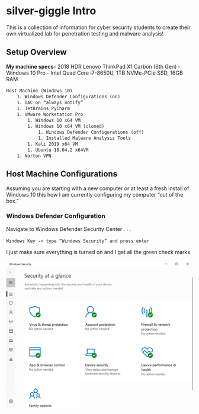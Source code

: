 # silver-giggle Intro
This is a collection of information for cyber security students to create their own 
virtualized lab for penetration testing and malware analysis!



## Setup Overview
**My machine specs**- 2018 HDR Lenovo ThinkPad X1 Carbon (6th Gen) - Windows 10
Pro - Intel Quad Core i7-8650U, 1TB NVMe-PCIe SSD, 16GB RAM

    Host Machine (Windows 10)
        1. Windows Defender Configurations (on)
        1. UAC on “always notify”
        1. JetBrains PyCharm
        1. VMware Workstation Pro 
            1. Windows 10 x64 VM
            1. Windows 10 x64 VM (cloned)
                1. Windows Defender Configurations (off)
                1. Installed Malware Analysis Tools
            1. Kali 2019 x64 VM
            1. Ubuntu 18.04.2 x64VM
        1. Norton VPN

## Host Machine Configurations
Assuming you are starting with a new computer or at least a fresh install of Windows 10 this how I am currently configuring my computer “out of the box.”

### Windows Defender Configuration
Navigate to Windows Defender Security Center . . . 

`Windows Key -> type “Windows Security” and press enter`

I just make sure everything is turned on and I get all the green check marks

![WindowsDefender](/pictures/WindowsDefender.jpg)
